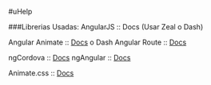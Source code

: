 #uHelp

###Librerias Usadas:
AngularJS :: Docs (Usar Zeal o Dash)

Angular Animate :: [Docs](https://docs.angularjs.org/api/ngAnimate) o Dash
Angular Route :: [Docs](https://docs.angularjs.org/api/ngRoute)

ngCordova :: [Docs](http://ngcordova.com/docs/)
ngAngular :: [Docs](https://material.angularjs.org/latest/#/)

Animate.css :: [Docs](https://daneden.github.io/animate.css/)